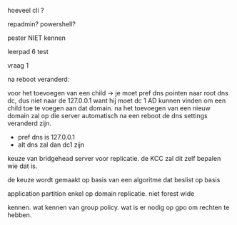 hoeveel cli ?

repadmin?
powershell?

pester NIET kennen





leerpad 6
test

vraag 1

na reboot veranderd: 


voor het toevoegen van een child -> je moet pref dns pointen naar root dns dc, dus niet naar de 127.0.0.1 want hij moet dc 1 AD kunnen vinden om een child toe te voegen aan dat domain.
na het toevoegen van een nieuw domain
zal op die server automatisch na een reboot de dns settings veranderd zijn.
- pref dns is 127.0.0.1
- alt dns zal dan dc1 zijn



keuze van bridgehead server voor replicatie. de KCC zal dit zelf bepalen wie dat is. 

de keuze wordt gemaakt op basis van een algoritme dat beslist op basis 


application partition enkel op domain replicatie. niet forest wide




kennen.  wat kennen van group policy.  wat is er nodig op gpo om rechten te hebben.